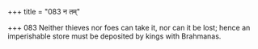 +++
title = "083 न तम्"

+++
083	Neither thieves nor foes can take it, nor can it be lost; hence an imperishable store must be deposited by kings with Brahmanas.